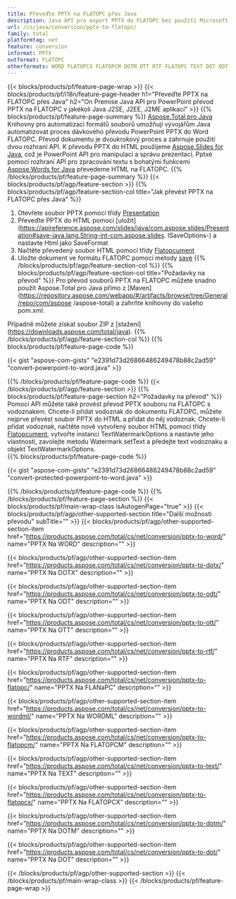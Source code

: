 ```yaml
---
title: Převeďte PPTX na FLATOPC přes Java
description: Java API pro export PPTX do FLATOPC bez použití Microsoft Word nebo PowerPoint
url: /cs/java/conversion/pptx-to-flatopc/
family: total
platformtag: net
feature: conversion
informat: PPTX
outformat: FLATOPC
otherformats: WORD FLATOPCX FLATOPCM DOTM OTT RTF FLATOPC TEXT DOT ODT DOTX WORDML
---
```

{{< blocks/products/pf/feature-page-wrap >}}
{{< blocks/products/pf/i18n/feature-page-header h1="Převeďte PPTX na FLATOPC přes Java" h2="On Premise Java API pro PowerPoint převod PPTX na FLATOPC v jakékoli Java J2SE, J2EE, J2ME aplikací" >}}
{{% blocks/products/pf/feature-page-summary %}}
[Aspose.Total pro Java](https://products.aspose.com/total/java/) Knihovny pro automatizaci formátů souborů umožňují vývojářům Java automatizovat proces dávkového převodu PowerPoint PPTX do Word FLATOPC. Převod dokumentu je dvoukrokový proces a zahrnuje použití dvou rozhraní API. K převodu PPTX do HTML použijeme [Aspose.Slides for Java](https://products.aspose.com/slides/java/), což je PowerPoint API pro manipulaci a správu prezentací. Pptxé pomocí rozhraní API pro zpracování textu s bohatými funkcemi [Aspose.Words for Java](https://products.aspose.com/words/java/) převedeme HTML na FLATOPC.
{{% /blocks/products/pf/feature-page-summary  %}}
{{< blocks/products/pf/agp/feature-section >}}
{{% blocks/products/pf/agp/feature-section-col title="Jak převést PPTX na FLATOPC přes Java" %}}
1. Otevřete soubor PPTX pomocí třídy [Presentation](https://apireference.aspose.com/slides/java/com.aspose.slides/Presentation)
2. Převeďte PPTX do HTML pomocí [uložit](https://apireference.aspose.com/slides/java/com.aspose.slides/Presentation#save-java.lang.String-int-com.aspose.slides. ISaveOptions-) a nastavte Html jako SaveFormat
3. Načtěte převedený soubor HTML pomocí třídy [Flatopcument](https://apireference.aspose.com/words/java/com.aspose.words/Flatopcument)
4. Uložte dokument ve formátu FLATOPC pomocí metody [save](https://apireference.aspose.com/words/java/com.aspose.words/Flatopcument#save(java.lang.String,int))
{{% /blocks/products/pf/agp/feature-section-col %}}
{{% blocks/products/pf/agp/feature-section-col title="Požadavky na převod" %}}
Pro převod souborů PPTX na FLATOPC můžete snadno použít Aspose.Total pro Java přímo z [Maven](https://repository.aspose.com/webapp/#/artifacts/browse/tree/General/repo/com/aspose /aspose-total) a zahrňte knihovny do vašeho pom.xml.

Případně můžete získat soubor ZIP z [stažení] (https://downloads.aspose.com/total/java).
{{% /blocks/products/pf/agp/feature-section-col %}}
{{% blocks/products/pf/feature-page-code %}}

{{< gist "aspose-com-gists" "e2391d73d26866486249478b88c2ad59" "convert-powerpoint-to-word.java" >}}

{{% /blocks/products/pf/feature-page-code %}}
{{< /blocks/products/pf/agp/feature-section >}}
{{% blocks/products/pf/feature-page-section  h2="Požadavky na převod" %}}
Pomocí API můžete také provést převod PPTX souboru na FLATOPC s vodoznakem. Chcete-li přidat vodoznak do dokumentu FLATOPC, můžete nejprve převést soubor PPTX do HTML a přidat do něj vodoznak. Chcete-li přidat vodoznak, načtěte nově vytvořený soubor HTML pomocí třídy [Flatopcument](https://apireference.aspose.com/words/java/com.aspose.words/Flatopcument), vytvořte instanci TextWatermarkOptions a nastavte jeho vlastnosti, zavolejte metodu Watermark.setText a předejte text vodoznaku a objekt TextWatermarkOptions.  
{{% blocks/products/pf/feature-page-code %}}

{{< gist "aspose-com-gists" "e2391d73d26866486249478b88c2ad59" "convert-protected-powerpoint-to-word.java" >}}
{{% /blocks/products/pf/feature-page-code  %}}
{{% /blocks/products/pf/feature-page-section %}}
{{< blocks/products/pf/main-wrap-class isAutogenPage="true" >}}
{{< blocks/products/pf/agp/other-supported-section title="Další možnosti převodu" subTitle="" >}}
{{< blocks/products/pf/agp/other-supported-section-item href="https://products.aspose.com/total/cs/net/conversion/pptx-to-word/" name="PPTX Na WORD" description="" >}}

{{< blocks/products/pf/agp/other-supported-section-item href="https://products.aspose.com/total/cs/net/conversion/pptx-to-dotx/" name="PPTX Na DOTX" description="" >}}

{{< blocks/products/pf/agp/other-supported-section-item href="https://products.aspose.com/total/cs/net/conversion/pptx-to-odt/" name="PPTX Na ODT" description="" >}}

{{< blocks/products/pf/agp/other-supported-section-item href="https://products.aspose.com/total/cs/net/conversion/pptx-to-ott/" name="PPTX Na OTT" description="" >}}

{{< blocks/products/pf/agp/other-supported-section-item href="https://products.aspose.com/total/cs/net/conversion/pptx-to-rtf/" name="PPTX Na RTF" description="" >}}

{{< blocks/products/pf/agp/other-supported-section-item href="https://products.aspose.com/total/cs/net/conversion/pptx-to-flatopc/" name="PPTX Na FLANaPC" description="" >}}

{{< blocks/products/pf/agp/other-supported-section-item href="https://products.aspose.com/total/cs/net/conversion/pptx-to-wordml/" name="PPTX Na WORDML" description="" >}}

{{< blocks/products/pf/agp/other-supported-section-item href="https://products.aspose.com/total/cs/net/conversion/pptx-to-flatopcm/" name="PPTX Na FLATOPCM" description="" >}}

{{< blocks/products/pf/agp/other-supported-section-item href="https://products.aspose.com/total/cs/net/conversion/pptx-to-text/" name="PPTX Na TEXT" description="" >}}

{{< blocks/products/pf/agp/other-supported-section-item href="https://products.aspose.com/total/cs/net/conversion/pptx-to-flatopcx/" name="PPTX Na FLATOPCX" description="" >}}

{{< blocks/products/pf/agp/other-supported-section-item href="https://products.aspose.com/total/cs/net/conversion/pptx-to-dotm/" name="PPTX Na DOTM" description="" >}}

{{< blocks/products/pf/agp/other-supported-section-item href="https://products.aspose.com/total/cs/net/conversion/pptx-to-dot/" name="PPTX Na DOT" description="" >}}


{{< /blocks/products/pf/agp/other-supported-section >}}
{{< /blocks/products/pf/main-wrap-class >}}
{{< /blocks/products/pf/feature-page-wrap >}}